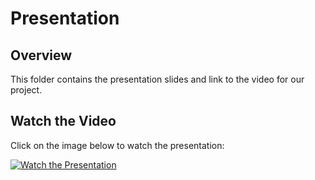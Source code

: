 # Presentation

## Overview

This folder contains the presentation slides and link to the video for our project. 

## Watch the Video

Click on the image below to watch the presentation:

[![Watch the Presentation](https://img.youtube.com/vi/URL/0.jpg)]([https://drive.google.com/file/d/1wQn3S0nXHNmjPFVIGUN4vDNzzpYrdkCm/view?usp=sharing](https://drive.google.com/file/d/1wQn3S0nXHNmjPFVIGUN4vDNzzpYrdkCm/view?usp=sharing))
